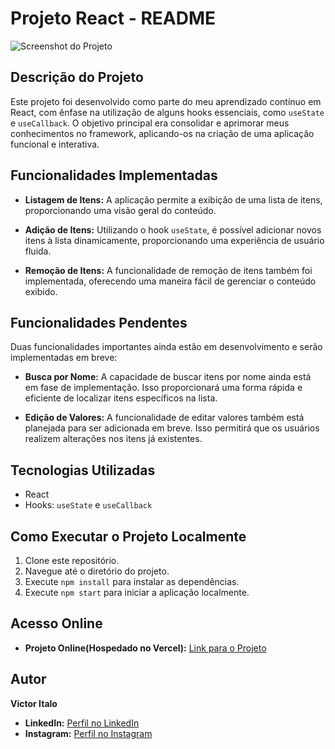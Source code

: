 # Projeto React - README

![Screenshot do Projeto](https://github.com/Victoritalo/crudApi_front/assets/108995269/8df66f5b-2050-4bc8-85a3-0d40c9e004c0)

## Descrição do Projeto

Este projeto foi desenvolvido como parte do meu aprendizado contínuo em React, com ênfase na utilização de alguns hooks essenciais, como `useState` e `useCallback`. O objetivo principal era consolidar e aprimorar meus conhecimentos no framework, aplicando-os na criação de uma aplicação funcional e interativa.

## Funcionalidades Implementadas

- **Listagem de Itens:** A aplicação permite a exibição de uma lista de itens, proporcionando uma visão geral do conteúdo.

- **Adição de Itens:** Utilizando o hook `useState`, é possível adicionar novos itens à lista dinamicamente, proporcionando uma experiência de usuário fluida.

- **Remoção de Itens:** A funcionalidade de remoção de itens também foi implementada, oferecendo uma maneira fácil de gerenciar o conteúdo exibido.

## Funcionalidades Pendentes

Duas funcionalidades importantes ainda estão em desenvolvimento e serão implementadas em breve:

- **Busca por Nome:** A capacidade de buscar itens por nome ainda está em fase de implementação. Isso proporcionará uma forma rápida e eficiente de localizar itens específicos na lista.

- **Edição de Valores:** A funcionalidade de editar valores também está planejada para ser adicionada em breve. Isso permitirá que os usuários realizem alterações nos itens já existentes.

## Tecnologias Utilizadas

- React
- Hooks: `useState` e `useCallback`

## Como Executar o Projeto Localmente

1. Clone este repositório.
2. Navegue até o diretório do projeto.
3. Execute `npm install` para instalar as dependências.
4. Execute `npm start` para iniciar a aplicação localmente.

## Acesso Online

- **Projeto Online(Hospedado no Vercel):** [Link para o Projeto](https://react-car-crud.vercel.app/)

## Autor
**Victor Italo**

- **LinkedIn:** [Perfil no LinkedIn](https://www.linkedin.com/in/victoritalo/)
- **Instagram:** [Perfil no Instagram](https://www.instagram.com/devicttor/)
